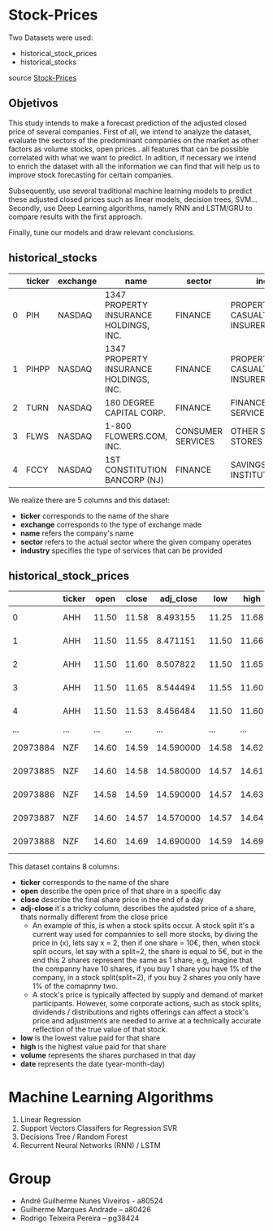 # Stock-Prices
Two Datasets were used:
* historical_stock_prices
* historical_stocks

source [Stock-Prices](https://www.kaggle.com/ehallmar/daily-historical-stock-prices-1970-2018?fbclid=IwAR0mkRuSU1u5GSJDSBPmKbAsJa1gnfJ7GSjYOxuSrqwMwFfNa0UgUzKfhUk)

## Objetivos
This study intends to make a forecast prediction of the adjusted closed price of several companies. 
First of all, we intend to analyze the dataset, evaluate the sectors of the predominant companies on the market as other factors as volume stocks, open prices.. all features that can be possible correlated with what we want to predict.
In adition, if necessary we intend to enrich the dataset with all the information we can find that will help us to improve stock forecasting for certain companies.


Subsequently, use several traditional machine learning models to predict these adjusted closed prices such as linear models, decision trees, SVM...
Secondly, use Deep Learning algorithms, namely RNN and LSTM/GRU to compare results with the first approach.

Finally, tune our models and draw relevant conclusions.

## historical_stocks


| 					  |  ticker  			|	exchange	|	name									|	sector	 		 |	industry				  |
| ------------------- | ------------------- | ------------- | ----------------------------------------- | -------------------| -------------------------- | 
|  0				  |  PIH				|	NASDAQ		|	1347 PROPERTY INSURANCE HOLDINGS, INC.	| FINANCE	 		 | PROPERTY-CASUALTY INSURERS |
|  1				  |  PIHPP				|	NASDAQ		|	1347 PROPERTY INSURANCE HOLDINGS, INC.	| FINANCE	 		 | PROPERTY-CASUALTY INSURERS |
|  2				  |  TURN				|	NASDAQ		|	180  DEGREE CAPITAL CORP.				| FINANCE	 		 | FINANCE/INVESTORS SERVICES |
|  3				  |  FLWS				|	NASDAQ		|	1-800 FLOWERS.COM, INC.		 			| CONSUMER SERVICES	 | OTHER SPECIALTY STORES 	  |
|  4				  |  FCCY				|	NASDAQ		|	1ST CONSTITUTION BANCORP (NJ)			| FINANCE	 		 | SAVINGS INSTITUTIONS 	  |

We realize there are 5 columns and this dataset:
* **ticker** corresponds to the name of the share
* **exchange** corresponds to the type of exchange made
* **name** refers the company's name
* **sector** refers to the actual sector where the given company operates
* **industry** specifies the type of services that can be provided

## historical_stock_prices

| 					  |  ticker  			|	open	|	close	|	adj_close  |	low	 |  high  |  volume |    date      |
| ------------------- | ------------------- | --------- | --------- | ------------ | ------  | ------ | ------- | ------------ |
|  0				  |  AHH				|	11.50	|	11.58	| 	8.493155   |  11.25  | 11.68  |  4633900|  2013-05-08  |
|  1				  |  AHH				|	11.50	|	11.55	| 	8.471151   |  11.50  | 11.66  |  275800 |  2013-05-09  |
|  2				  |  AHH				|	11.50	|	11.60	| 	8.507822   |  11.50  | 11.65  |  277100 |  2013-05-10  |
|  3				  |  AHH				|	11.50	|	11.65	| 	8.544494   |  11.55  | 11.60  |  147400 |  2013-05-13  |
|  4				  |  AHH				|	11.50	|	11.53	|   8.456484   |  11.50  | 11.60  |  184100 |  2013-05-14  |
|  ...				  |  ...				|	...		|	...		| 	...		   |  ...    | ...	  |  ...	|   ...		   |
|  20973884			  |  NZF				|	14.60	|	14.59	| 	14.590000  |  14.58  | 14.62  |  137500 |  2018-08-20  |
|  20973885			  |  NZF				|	14.60	|	14.58	| 	14.580000  |  14.57  | 14.61  |  151200 |  2018-08-21  |
|  20973886			  |  NZF				|	14.58	|	14.59	| 	14.590000  |  14.57  | 14.63  |  185400 |  2018-08-22  |
|  20973887			  |  NZF				|	14.60	|	14.57	| 	14.570000  |  14.57  | 14.64  |  135600 |  2018-08-23  |
|  20973888			  |  NZF				|	14.60	|	14.69	| 	14.690000  |  14.59  | 14.69  |  180900 |  2018-08-24  |


This dataset contains 8 columns:
* **ticker** corresponds to the name of the share
* **open** describe the open price of that share in a specific day
* **close** describe the final share price in the end of a day
* **adj-close**  it´s a tricky column, describes the ajudsted price of a share, thats normally different from the close price
	- An example of this, is when a stock splits occur. A stock split it's a current way used for compannies to sell more stocks, by diving the price in (x), lets say x = 2, then if one share = 10€, then, when stock split occurs, let say with a split=2, the share is equal to 5€, but in the end this 2 shares represent the same as 1 share, e.g, imagine that the companny have 10 shares, if you buy 1 share you have 1% of the company, in a stock split(split=2), if you buy 2 shares you only have 1% of the comapnny two.
	- A stock's price is typically affected by supply and demand of market participants. However, some corporate actions, such as stock splits, dividends / distributions and rights offerings can affect a stock's price and adjustments are needed to arrive at a technically accurate reflection of the true value of that stock.
* **low** is the lowest value paid for that share
* **high** is the highest value paid for that share
* **volume** represents the shares purchased in that day
* **date** represents the date (year-month-day)



# Machine Learning Algorithms

1. Linear Regression
2. Support Vectors Classifers for Regression SVR
3. Decisions Tree / Random Forest
4. Recurrent Neural Networks (RNN) / LSTM

# Group

* André Guilherme Nunes Viveiros - a80524
* Guilherme Marques Andrade – a80426
* Rodrigo Teixeira Pereira – pg38424


